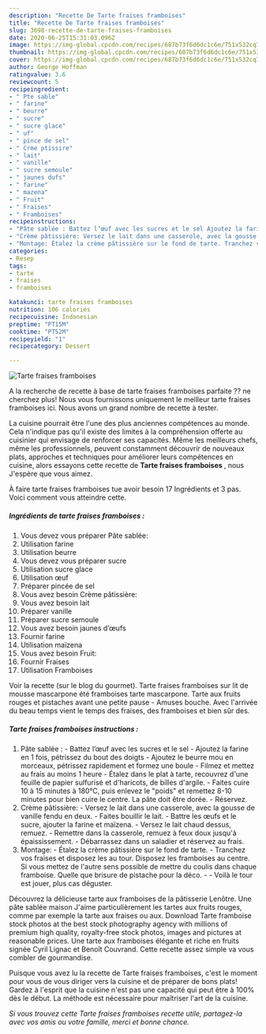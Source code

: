 ```yaml
---
description: "Recette De Tarte fraises framboises"
title: "Recette De Tarte fraises framboises"
slug: 3698-recette-de-tarte-fraises-framboises
date: 2020-06-25T15:31:03.096Z
image: https://img-global.cpcdn.com/recipes/687b73f6d6dc1c6e/751x532cq70/tarte-fraises-framboises-photo-principale-de-la-recette.jpg
thumbnail: https://img-global.cpcdn.com/recipes/687b73f6d6dc1c6e/751x532cq70/tarte-fraises-framboises-photo-principale-de-la-recette.jpg
cover: https://img-global.cpcdn.com/recipes/687b73f6d6dc1c6e/751x532cq70/tarte-fraises-framboises-photo-principale-de-la-recette.jpg
author: George Hoffman
ratingvalue: 3.6
reviewcount: 5
recipeingredient:
- " Pte sable"
- " farine"
- " beurre"
- " sucre"
- " sucre glace"
- " uf"
- " pince de sel"
- " Crme ptissire"
- " lait"
- " vanille"
- " sucre semoule"
- " jaunes dufs"
- " farine"
- " mazena"
- " Fruit"
- " Fraises"
- " Framboises"
recipeinstructions:
- "Pâte sablée : Battez l’œuf avec les sucres et le sel Ajoutez la farine en 1 fois, pétrissez du bout des doigts Ajoutez le beurre mou en morceaux, pétrissez rapidement et formez une boule Filmez et mettez au frais au moins 1 heure Étalez dans le plat à tarte, recouvrez d&#39;une feuille de papier sulfurisé et d&#39;haricots, de billes d&#39;argile. Faites cuire 10 à 15 minutes à 180°C, puis enlevez le &#34;poids&#34; et remettez 8-10 minutes pour bien cuire le centre. La pâte doit être dorée. Réservez."
- "Crème pâtissière: Versez le lait dans une casserole, avec la gousse de vanille fendu en deux. Faites bouillir le lait. Battre les œufs et le sucre, ajouter la farine et maïzena. Versez le lait chaud dessus, remuez. Remettre dans la casserole, remuez à feux doux jusqu&#39;à épaississement. Débarrassez dans un saladier et réservez au frais."
- "Montage: Étalez la crème pâtissière sur le fond de tarte. Tranchez vos fraises et disposez les au tour. Disposez les framboises au centre. Si vous mettez de l&#39;autre sens possible de mettre du coulis dans chaque framboise. Quelle que brisure de pistache pour la déco.  Voilà le tour est jouer, plus cas déguster."
categories:
- Resep
tags:
- tarte
- fraises
- framboises

katakunci: tarte fraises framboises 
nutrition: 106 calories
recipecuisine: Indonesian
preptime: "PT15M"
cooktime: "PT52M"
recipeyield: "1"
recipecategory: Dessert

---
```



![Tarte fraises framboises](https://img-global.cpcdn.com/recipes/687b73f6d6dc1c6e/751x532cq70/tarte-fraises-framboises-photo-principale-de-la-recette.jpg)

A la recherche de recette à base de tarte fraises framboises parfaite ?? ne cherchez plus! Nous vous fournissons uniquement le meilleur tarte fraises framboises ici. Nous avons un grand nombre de recette à tester.

La cuisine pourrait être l'une des plus anciennes compétences au monde. Cela n'indique pas qu'il existe des limites à la compréhension offerte au cuisinier qui envisage de renforcer ses capacités. Même les meilleurs chefs, même les professionnels, peuvent constamment découvrir de nouveaux plats, approches et techniques pour améliorer leurs compétences en cuisine, alors essayons cette recette de <strong> Tarte fraises framboises </strong>, nous J'espère que vous aimez.

<!--inarticleads1-->

À faire tarte fraises framboises tue avoir besoin 17 Ingrédients et 3 pas. Voici comment vous atteindre cette.

##### Ingrédients de tarte fraises framboises :

1. Vous devez vous préparer  Pâte sablée:
1. Utilisation  farine
1. Utilisation  beurre
1. Vous devez vous préparer  sucre
1. Utilisation  sucre glace
1. Utilisation  œuf
1. Préparer  pincée de sel
1. Vous avez besoin  Crème pâtissière:
1. Vous avez besoin  lait
1. Préparer  vanille
1. Préparer  sucre semoule
1. Vous avez besoin  jaunes d’œufs
1. Fournir  farine
1. Utilisation  maïzena
1. Vous avez besoin  Fruit:
1. Fournir  Fraises
1. Utilisation  Framboises


Voir la recette (sur le blog du gourmet). Tarte fraises framboises sur lit de mousse mascarpone été framboises tarte mascarpone. Tarte aux fruits rouges et pistaches avant une petite pause - Amuses bouche. Avec l&#39;arrivée du beau temps vient le temps des fraises, des framboises et bien sûr des. 

<!--inarticleads2-->

##### Tarte fraises framboises instructions :

1. Pâte sablée : - Battez l’œuf avec les sucres et le sel - Ajoutez la farine en 1 fois, pétrissez du bout des doigts - Ajoutez le beurre mou en morceaux, pétrissez rapidement et formez une boule - Filmez et mettez au frais au moins 1 heure - Étalez dans le plat à tarte, recouvrez d&#39;une feuille de papier sulfurisé et d&#39;haricots, de billes d&#39;argile. - Faites cuire 10 à 15 minutes à 180°C, puis enlevez le &#34;poids&#34; et remettez 8-10 minutes pour bien cuire le centre. La pâte doit être dorée. - Réservez.
1. Crème pâtissière: - Versez le lait dans une casserole, avec la gousse de vanille fendu en deux. - Faites bouillir le lait. - Battre les œufs et le sucre, ajouter la farine et maïzena. - Versez le lait chaud dessus, remuez. - Remettre dans la casserole, remuez à feux doux jusqu&#39;à épaississement. - Débarrassez dans un saladier et réservez au frais.
1. Montage: - Étalez la crème pâtissière sur le fond de tarte. - Tranchez vos fraises et disposez les au tour. Disposez les framboises au centre. Si vous mettez de l&#39;autre sens possible de mettre du coulis dans chaque framboise. Quelle que brisure de pistache pour la déco. -  - Voilà le tour est jouer, plus cas déguster.


Découvrez la délicieuse tarte aux framboises de la pâtisserie Lenôtre. Une pâte sablée maison J&#39;aime particulièrement les tartes aux fruits rouges, comme par exemple la tarte aux fraises ou aux. Download Tarte framboise stock photos at the best stock photography agency with millions of premium high quality, royalty-free stock photos, images and pictures at reasonable prices. Une tarte aux framboises élégante et riche en fruits signée Cyril Lignac et Benoît Couvrand. Cette recette assez simple va vous combler de gourmandise. 

<!--inarticleads1-->

<p>
Puisque vous avez lu la recette de Tarte fraises framboises, c'est le moment pour vous de vous diriger vers la cuisine et de préparer de bons plats! Gardez à l'esprit que la cuisine n'est pas une capacité qui peut être à 100% dès le début. La méthode est nécessaire pour maîtriser l'art de la cuisine.
</p>

<p>
<i>Si vous trouvez cette Tarte fraises framboises recette utile, partagez-la avec vos amis ou votre famille, merci et bonne chance.</i>
</p>
